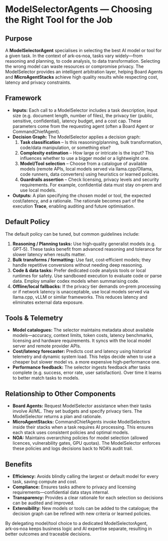 # ModelSelectorAgents — Choosing the Right Tool for the Job

## Purpose

A **ModelSelectorAgent** specialises in selecting the best AI model or tool for a given task.  In the context of ark‑os‑noa, tasks vary widely—from reasoning and planning, to code analysis, to data transformation.  Selecting the wrong model can waste resources or compromise privacy.  The ModelSelector provides an intelligent arbitration layer, helping Board Agents and **MicroAgentStacks** achieve high quality results while respecting cost, latency and privacy constraints.

## Framework

* **Inputs:** Each call to a ModelSelector includes a task description, input size (e.g. document length, number of files), the privacy tier (public, sensitive, confidential), latency budget, and a cost cap.  These parameters come from the requesting agent (often a Board Agent or CommandChiefAgent).
* **Decision Graph:** The ModelSelector applies a decision graph:
  1. **Task classification** – Is this reasoning/planning, bulk transformation, code/data manipulation, or something else?
  2. **Complexity estimation** – How large or intricate is the input?  This influences whether to use a bigger model or a lightweight one.
  3. **Model/Tool selection** – Choose from a catalogue of available models (remote APIs, local models served via llama.cpp/Ollama, code runners, data converters) using heuristics or learned policies.
  4. **Guardrails assertion** – Check licensing, privacy levels and security requirements.  For example, confidential data must stay on‑prem and use local models.
* **Outputs:** A plan specifying the chosen model or tool, the expected cost/latency, and a rationale.  The rationale becomes part of the execution **Trace**, enabling auditing and future optimisation.

## Default Policy

The default policy can be tuned, but common guidelines include:

1. **Reasoning / Planning tasks:** Use high‑quality generalist models (e.g. GPT‑5).  These tasks benefit from advanced reasoning and tolerance for slower latency when results matter.
2. **Bulk transforms / formatting:** Use fast, cost‑efficient models; they handle repetitive conversions without needing deep reasoning.
3. **Code & data tasks:** Prefer dedicated code analysis tools or local runtimes for safety.  Use sandboxed execution to evaluate code or parse data.  Employ smaller codex models when summarising code.
4. **Offline/local fallbacks:** If the privacy tier demands on‑prem processing or if network latency is unacceptable, use local models served via llama.cpp, vLLM or similar frameworks.  This reduces latency and eliminates external data exposure.

## Tools & Telemetry

- **Model catalogues:** The selector maintains metadata about available models—accuracy, context limits, token costs, latency benchmarks, licensing and hardware requirements.  It syncs with the local model server and remote provider APIs.
- **Cost/latency forecaster:** Predicts cost and latency using historical telemetry and dynamic system load.  This helps decide when to use a cheaper but slower model vs. a more expensive high‑performance one.
- **Performance feedback:** The selector ingests feedback after tasks complete (e.g. success, error rate, user satisfaction).  Over time it learns to better match tasks to models.

## Relationship to Other Components

- **Board Agents:** Request ModelSelector assistance when their tasks involve AI/ML.  They set budgets and specify privacy tiers.  The ModelSelector returns a plan and rationale.
- **MicroAgentStacks:** CommandChiefAgents invoke ModelSelectors inside their stacks when a task requires AI processing.  This ensures each stack uses consistent policies and optimal models.
- **NOA:** Maintains overarching policies for model selection (allowed licences, vulnerability gates, GPU quotas).  The ModelSelector enforces these policies and logs decisions back to NOA’s audit trail.

## Benefits

* **Efficiency:** Avoids blindly calling the largest or default model for every task, saving compute and cost.
* **Compliance:** Ensures tasks adhere to privacy and licensing requirements—confidential data stays internal.
* **Transparency:** Provides a clear rationale for each selection so decisions can be audited and improved.
* **Extensibility:** New models or tools can be added to the catalogue; the decision graph can be refined with new criteria or learned policies.

By delegating model/tool choice to a dedicated ModelSelectorAgent, ark‑os‑noa keeps business logic and AI expertise separate, resulting in better outcomes and traceable decisions.
